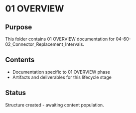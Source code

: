 # 01 OVERVIEW

## Purpose
This folder contains 01 OVERVIEW documentation for 04-60-02_Connector_Replacement_Intervals.

## Contents
- Documentation specific to 01 OVERVIEW phase
- Artifacts and deliverables for this lifecycle stage

## Status
Structure created - awaiting content population.
